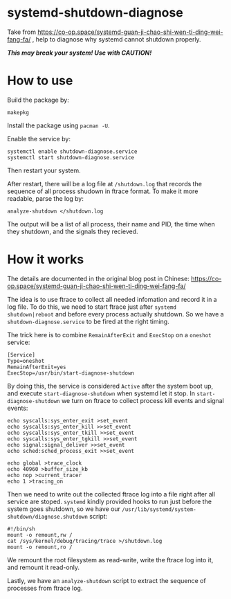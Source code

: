 # systemd-shutdown-diagnose
Take from https://co-op.space/systemd-guan-ji-chao-shi-wen-ti-ding-wei-fang-fa/ ,
help to diagnose why systemd cannot shutdown properly.

***This may break your system! Use with CAUTION!***

# How to use

Build the package by:
```
makepkg
```

Install the package using `pacman -U`.

Enable the service by:
```
systemctl enable shutdown-diagnose.service
systemctl start shutdown-diagnose.service
```

Then restart your system.

After restart, there will be a log file at `/shutdown.log`
that records the sequence of all process shudown in ftrace format.
To make it more readable, parse the log by:
```
analyze-shutdown </shutdown.log
```

The output will be a list of all process, their name and PID, the time when they shutdown, and the signals they recieved.

# How it works

The details are documented in the original blog post in Chinese:
https://co-op.space/systemd-guan-ji-chao-shi-wen-ti-ding-wei-fang-fa/

The idea is to use ftrace to collect all needed infomation and record it in a log file.
To do this, we need to start ftrace just after `systemd shutdown|reboot` and before every process actually shutdown. So we have a `shutdown-diagnose.service` to be fired at the right timing.

The trick here is to combine `RemainAfterExit` and `ExecStop` on a `oneshot` service:
```
[Service]
Type=oneshot
RemainAfterExit=yes
ExecStop=/usr/bin/start-diagnose-shutdown
```

By doing this, the service is considered `Active` after the system boot up, and execute `start-diagnose-shutdown` when systemd let it stop. In `start-diagnose-shutdown` we turn on ftrace to collect process kill events and signal events:
```
echo syscalls:sys_enter_exit >set_event
echo syscalls:sys_enter_kill >>set_event
echo syscalls:sys_enter_tkill >>set_event
echo syscalls:sys_enter_tgkill >>set_event
echo signal:signal_deliver >>set_event
echo sched:sched_process_exit >>set_event

echo global >trace_clock
echo 40960 >buffer_size_kb
echo nop >current_tracer
echo 1 >tracing_on
```

Then we need to write out the collected ftrace log into a file right after all service are stoped. `systemd` kindly provided hooks to run just before the system goes shutdown, so we have our `/usr/lib/systemd/system-shutdown/diagnose.shutdown` script:
```
#!/bin/sh
mount -o remount,rw /
cat /sys/kernel/debug/tracing/trace >/shutdown.log
mount -o remount,ro /
```
We remount the root filesystem as read-write, write the ftrace log into it, and remount it read-only.

Lastly, we have an `analyze-shutdown` script to extract the sequence of processes from ftrace log.